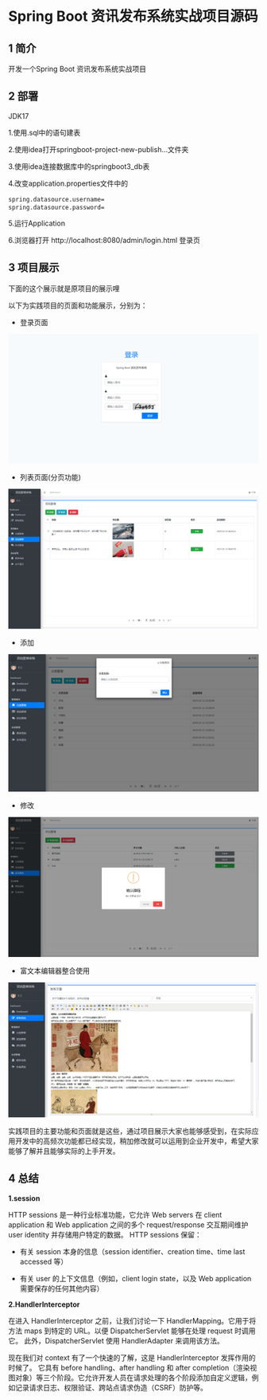 # Spring Boot 资讯发布系统实战项目源码

## 1 简介

开发一个Spring Boot 资讯发布系统实战项目

## 2 部署

JDK17

1.使用.sql中的语句建表

2.使用idea打开springboot-project-new-publish...文件夹

3.使用idea连接数据库中的springboot3_db表

4.改变application.properties文件中的

```
spring.datasource.username=
spring.datasource.password=
```

5.运行Application

6.浏览器打开 http://localhost:8080/admin/login.html 登录页

## 3 项目展示

下面的这个展示就是原项目的展示哩

以下为实践项目的页面和功能展示，分别为：

- 登录页面

![login](login.png)

- 列表页面(分页功能)

![list](list.png)

- 添加

![add](add.png)

- 修改

![update](update.png)

- 富文本编辑器整合使用

![edit](edit.png)

实践项目的主要功能和页面就是这些，通过项目展示大家也能够感受到，在实际应用开发中的高频次功能都已经实现，稍加修改就可以运用到企业开发中，希望大家能够了解并且能够实际的上手开发。

## 4 总结

**1.session**

HTTP sessions 是一种行业标准功能，它允许 Web servers 在 client application 和 Web application 之间的多个 request/response 交互期间维护 user identity 并存储用户特定的数据。 HTTP sessions 保留：

- 有关 session 本身的信息（session identifier、creation time、time last accessed 等）

- 有关 user 的上下文信息（例如，client login state，以及 Web application 需要保存的任何其他内容）

**2.HandlerInterceptor**

在进入 HandlerInterceptor 之前，让我们讨论一下 HandlerMapping。它用于将方法 maps 到特定的 URL。以便 DispatcherServlet 能够在处理 request 时调用它。 此外，DispatcherServlet 使用 HandlerAdapter 来调用该方法。

现在我们对 context 有了一个快速的了解，这是 HandlerInterceptor 发挥作用的时候了。 它具有 before handling、after handling 和 after completion（渲染视图对象）等三个阶段。它允许开发人员在请求处理的各个阶段添加自定义逻辑，例如记录请求日志、权限验证、跨站点请求伪造（CSRF）防护等。

